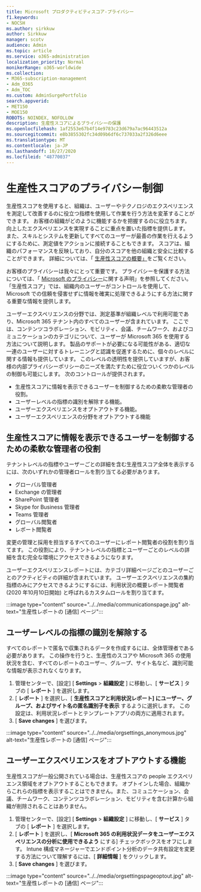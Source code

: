 ```yaml
---
title: Microsoft プロダクティビティスコア-プライバシー
f1.keywords:
- NOCSH
ms.author: sirkkuw
author: Sirkkuw
manager: scotv
audience: Admin
ms.topic: article
ms.service: o365-administration
localization_priority: Normal
monikerRange: o365-worldwide
ms.collection:
- M365-subscription-management
- Adm_O365
- Adm_TOC
ms.custom: AdminSurgePortfolio
search.appverid:
- MET150
- MOE150
ROBOTS: NOINDEX, NOFOLLOW
description: 生産性スコアによるプライバシーの保護
ms.openlocfilehash: 1af2553e67b4f14e9783c23d679a7ac96443512a
ms.sourcegitcommit: e8b3855302fc34d09b6df6c737033a2f326d6eee
ms.translationtype: MT
ms.contentlocale: ja-JP
ms.lasthandoff: 10/27/2020
ms.locfileid: "48770037"
---
```

# <a name="privacy-controls-for-productivity-score"></a>生産性スコアのプライバシー制御

生産性スコアを使用すると、組織は、ユーザーやテクノロジのエクスペリエンスを測定して改善するのに役立つ指標を使用して作業を行う方法を変革することができます。 お客様の組織がどのように機能するかを把握するのに役立ちます。向上したエクスペリエンスを実現することに重点を置いた指標を提供します。  また、スキルとシステムを更新してすべてのユーザーが最善の作業を行えるようにするために、測定値をアクションに接続することもできます。 スコアは、組織のパフォーマンスを反映しており、自分のスコアを他の組織と安全に比較することができます。  詳細については、「 [生産性スコアの概要」](productivity-score.md)をご覧ください。

お客様のプライバシーは我々にとって重要です。 プライバシーを保護する方法については、「 [Microsoft のプライバシー](https://privacy.microsoft.com/privacystatement)に関する声明」を参照してください。 「生産性スコア」では、組織内のユーザーがコントロールを使用して、Microsoft での信頼を侵害せずに情報を確実に処理できるようにする方法に関する重要な情報を提供します。

ユーザーエクスペリエンスの分野では、測定基準が組織レベルで利用可能であり、Microsoft 365 テナント内のすべてのユーザーが含まれています。 ここでは、コンテンツコラボレーション、モビリティ、会議、チームワーク、およびコミュニケーションのカテゴリについて、ユーザーが Microsoft 365 を使用する方法について説明します。 製品のサポートが必要になる可能性がある、適切な一連のユーザーに対するトレーニングと認識を促進するために、個々のレベルに関する情報も提供しています。 このレベルの透明性を提供していますが、お客様の内部プライバシーポリシーのニーズを満たすために役立ついくつかのレベルの制御も可能にします。
次のコントロールが提供されます。

- 生産性スコアに情報を表示できるユーザーを制御するための柔軟な管理者の役割。
- ユーザーレベルの指標の識別を解除する機能。
- ユーザーエクスペリエンスをオプトアウトする機能。
- ユーザーエクスペリエンスの分野をオプトアウトする機能

## <a name="flexible-admin-roles-to-control-who-can-see-the-information-in-productivity-score"></a>生産性スコアに情報を表示できるユーザーを制御するための柔軟な管理者の役割

テナントレベルの指標やユーザーごとの詳細を含む生産性スコア全体を表示するには、次のいずれかの管理者ロールを割り当てる必要があります。

- グローバル管理者
- Exchange の管理者
- SharePoint 管理者
- Skype for Business 管理者
- Teams 管理者
- グローバル閲覧者
- レポート閲覧者

変更の管理と採用を担当するすべてのユーザーにレポート閲覧者の役割を割り当てます。 この役割により、テナントレベルの指標とユーザーごとのレベルの詳細を含む完全な環境にアクセスできるようになります。

ユーザーエクスペリエンスレポートには、カテゴリ詳細ページごとのユーザーごとのアクティビティの詳細が含まれています。 ユーザーエクスペリエンスの集約指標のみにアクセスできるようにするには、利用状況の概要レポート閲覧者 (2020 年10月10日開始) と呼ばれるカスタムロールを割り当てます。

:::image type="content" source="../../media/communicationspage.jpg" alt-text="生産性レポートの [通信] ページ":::

## <a name="de-identification-of-user-level-metrics"></a>ユーザーレベルの指標の識別を解除する

すべてのレポートで匿名で収集されるデータを作成するには、全体管理者である必要があります。 この操作を行うと、生産性のスコアや Microsoft 365 の使用状況を含む、すべてのレポートのユーザー、グループ、サイト名など、識別可能な情報が表示されなくなります。

1. 管理センターで、[設定] [ **Settings**   >   **組織設定** ] に移動し、[ **サービス** ] タブの [ **レポート** ] を選択します。
2. [  **レポート** ] を選択し、[  **生産性スコアと利用状況レポート] にユーザー、グループ、およびサイト名の匿名識別子を表示** するように選択します。 この設定は、利用状況レポートとテンプレートアプリの両方に適用されます。
3. [  **Save changes** ] を選びます。

:::image type="content" source="../../media/orgsettings_anonymous.jpg" alt-text="生産性レポートの [通信] ページ":::

## <a name="capability-to-opt-out-of-people-experiences"></a>ユーザーエクスペリエンスをオプトアウトする機能

生産性スコアが一般公開されている場合は、生産性スコアの people エクスペリエンス領域をオプトアウトすることもできます。 オプトインした場合、組織からこれらの指標を表示することはできません。また、コミュニケーション、会議、チームワーク、コンテンツコラボレーション、モビリティを含む計算から組織が削除されることはありません。

1. 管理センターで、[設定] [ **Settings**   >   **組織設定** ] に移動し、[ **サービス** ] タブの [ **レポート** ] を選択します。
2. [  **レポート** ] を選択し、[  **Microsoft 365 の利用状況データをユーザーエクスペリエンスの分析に使用できるよう** にする] チェックボックスをオフにします。 Intune 構成マネージャーでエンドポイント分析のデータ共有設定を変更する方法について理解するには、[ **詳細情報** ] をクリックします。
3. [  **Save changes** ] を選びます。

:::image type="content" source="../../media/orgsettingspageoptout.jpg" alt-text="生産性レポートの [通信] ページ":::